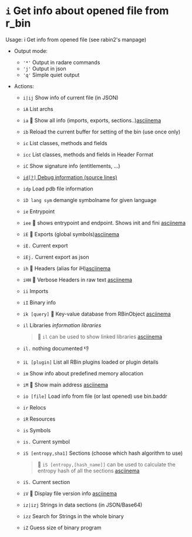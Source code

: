 <!-- TITLE: i -->

#  `i` Get info about opened file from r_bin

Usage: i Get info from opened file (see rabin2's manpage)

- Output mode:
  - `'*'` Output in radare commands
  - `'j'` Output in json
  - `'q'` Simple quiet output
- Actions:

  - `i|ij` Show info of current file (in JSON)
  - `iA` List archs
  - `ia` 🚀 Show all info (imports, exports, sections..)[asciinema](https://asciinema.org/a/rlo9BQBzPMQYktEAncjXcL9Dv)
  - `ib` Reload the current buffer for setting of the bin (use once only)
  - `ic` List classes, methods and fields
  - `icc` List classes, methods and fields in Header Format
  - `iC` Show signature info (entitlements, ...)

  - [ `id[?]` Debug information (source lines)](/options/i/id)

  - `idp` Load pdb file information
  - `iD lang sym` demangle symbolname for given language
  - `ie` Entrypoint
  - `iee` 🚀 shows entrypoint and endpoint. Shows init and fini [asciinema](https://asciinema.org/a/F8YVvY0pdwbHv5doPwOIfpaEF)
  - `iE` 🚀 Exports (global symbols)[asciinema](https://asciinema.org/a/v9Etp2ogAiAs7eQ48t0MFo2vn)
  - `iE.` Current export
  - `iEj.` Current export as json
  - `ih` 🚀 Headers (alias for iH)[asciinema](https://asciinema.org/a/gLPP1N62lTB6D6TYqkpiyDpWu)
  - `iHH` 🚀 Verbose Headers in raw text [asciinema](https://asciinema.org/a/zUatS7zmoYg0MyNZGvFAZo7jf)
  - `ii` Imports
  - `iI` Binary info
  - `ik [query]` 🚀 Key-value database from RBinObject [asciinema](https://asciinema.org/a/YRHebE7kO6N90U9BKMfsQeLFr)
  - `il` Libraries _information libraries_
	  > 🚀 `il` can be used to show linked libraries [asciinema](https://asciinema.org/a/NYgYqTer5PAyoTLbOWp5UUqtP)
  - `il.` nothing documented 👎
  - `iL [plugin]` List all RBin plugins loaded or plugin details
  - `im` Show info about predefined memory allocation
  - `iM` 🚀 Show main address [asciinema](https://asciinema.org/a/iXmNYJwjuhEyRK1VH9xwsdX45)
  - `io [file]` Load info from file (or last opened) use bin.baddr
  - `ir` Relocs
  - `iR` Resources
  - `is` Symbols
  - `is.` Current symbol
  - `iS [entropy,sha1]` Sections (choose which hash algorithm to use)
	  > 🚀 `iS [entropy,[hash_name]]` can be used to calculate the entropy hash of all the sections [asciinema](https://asciinema.org/a/FAoHCNVqvPqZVP6sOAvEp5myR)
  - `iS.` Current section
  - `iV` 🚀 Display file version info [asciinema](https://asciinema.org/a/yJAkokc6XysYA8iBqCUxYTRBf)
  - `iz|izj` Strings in data sections (in JSON/Base64)
  - `izz` Search for Strings in the whole binary
  - `iZ` Guess size of binary program

<p hidden>ij iA ia ib ic icc iC idp iD ie iE ih iHH ii iI ik il iL im iM io ir iR is iS iV iz izj izz iZ iee</p>